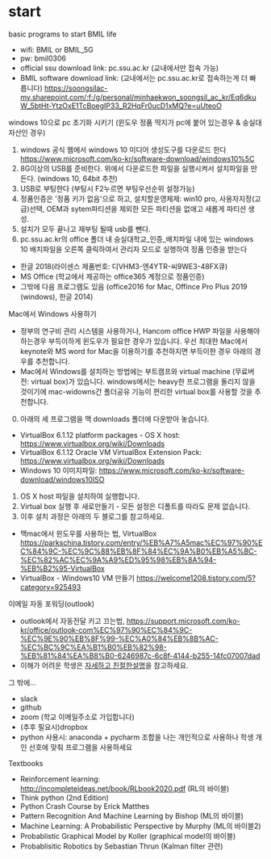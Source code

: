 # start
basic programs to start BMIL life
- wifi: BMIL or BMIL_5G
- pw: bmil0306
- official ssu download link: pc.ssu.ac.kr (교내에서만 접속 가능)
- BMIL software download link: (교내에서는 pc.ssu.ac.kr로 접속하는게 더 빠릅니다)
https://soongsilac-my.sharepoint.com/:f:/g/personal/minhaekwon_soongsil_ac_kr/Eq6dkuW_5btHt-YtzOxE1TcBoegIP33_R2HqFr0ucD1xMQ?e=uUteoO


windows 10으로 pc 초기화 시키기 (윈도우 정품 딱지가 pc에 붙어 있는경우 & 숭실대 자산인 경우)
1. windows 공식 웹에서 windows 10 미디어 생성도구를 다운로드 한다
https://www.microsoft.com/ko-kr/software-download/windows10%5C
2. 8G이상의 USB를 준비한다. 위에서 다운로드한 파일을 실행시켜서 설치파일을 만든다. (windows 10, 64bit 추천)
3. USB로 부팅한다 (부팅시 F2누르면 부팅우선순위 설정가능)
4. 정품인증은 '정품 키가 없음'으로 하고, 설치할운영체제: win10 pro, 사용자지정(고급)선택, OEM과 sytem파티션을 제외한 모든 파티션을 없애고 새롭게 파티션 생성. 
5. 설치가 모두 끝나고 재부팅 될때 usb를 뺀다. 
3. pc.ssu.ac.kr의 office 폴더 내 숭실대학교_인증_배치파일 내에 있는 windows 10 배치파일을 오른쪽 클릭하여서 관리자 모드로 실행하여 정품 인증을 받는다


- 한글 2018(라이센스 제품번호: 디VHM3-엔4YTR-씨9WE3-48FX큐)
- MS Office (학교에서 제공하는 office365 계정으로 정품인증)
- 그밖에 다음 프로그램도 있음 (office2016 for Mac, Offince Pro Plus 2019 (windows), 한글 2014)


Mac에서 Windows 사용하기
- 정부의 연구비 관리 시스템을 사용하거나, Hancom office HWP 파일을 사용해야 하는경우 부득이하게 윈도우가 필요한 경우가 있습니다. 우선 최대한 Mac에서 keynote와 MS word for Mac을 이용하기를 추천하지면 부득이한 경우 아래의 경우를 추천합니다. 
- Mac에서 Windows를 설치하는 방법에는 부트캠프와 virtual machine (무료버전: virtual box)가 있습니다. windows에서는 heavy한 프로그램을 돌리지 않을 것이기에 mac-widowns간 폴더공유 기능이 편리한 virtual box를 사용할 것을 추천합니다. 
0. 아래의 세 프로그램을 맥 downloads 폴더에 다운받아 놓습니다. 
- VirtualBox 6.1.12 platform packages - OS X host: https://www.virtualbox.org/wiki/Downloads
- VirtualBox 6.1.12 Oracle VM VirtualBox Extension Pack: https://www.virtualbox.org/wiki/Downloads
- Windows 10 이미지파일: https://www.microsoft.com/ko-kr/software-download/windows10ISO
1. OS X host 파일을 설치하여 실행합니다. 
2. Virtual box 실행 후 새로만들기 - 모든 설정은 디폴트를 따라도 문제 없습니다. 
3. 이후 설치 과정은 아래의 두 블로그를 참고하세요. 
- 맥mac에서 윈도우를 사용하는 법, VirtualBox https://parkschina.tistory.com/entry/%EB%A7%A5mac%EC%97%90%EC%84%9C-%EC%9C%88%EB%8F%84%EC%9A%B0%EB%A5%BC-%EC%82%AC%EC%9A%A9%ED%95%98%EB%8A%94-%EB%B2%95-VirtualBox
- VirtualBox - Windows10 VM 만들기 https://welcome1208.tistory.com/5?category=925493

이메일 자동 포워딩(outlook)
- outlook에서 자동전달 키고 끄는법, https://support.microsoft.com/ko-kr/office/outlook-com%EC%97%90%EC%84%9C-%EC%9E%90%EB%8F%99-%EC%A0%84%EB%8B%AC-%EC%BC%9C%EA%B1%B0%EB%82%98-%EB%81%84%EA%B8%B0-6246987c-6c8f-4144-b255-14fc07007dad
- 이해가 어려운 학생은 [자세하고 친절한설명](https://docs.google.com/document/d/1X_o2Jt0gl_DfU3anlGggJrQqgCPkdAeFePvFoJdehbA/edit?usp=sharing)을 참고하세요.

그 밖에...
- slack
- github
- zoom (학교 이메일주소로 가입합니다)
- (추후 필요시)dropbox 
- python 사용시: anaconda + pycharm 조합을 나는 개인적으로 사용하나 학생 개인 선호에 맞춰 프로그램을 사용하세요


Textbooks
- Reinforcement learning: http://incompleteideas.net/book/RLbook2020.pdf (RL의 바이블)
- Think python (2nd Edition)
- Python Crash Course by Erick Matthes
- Pattern Recognition And Machine Learning by Bishop (ML의 바이블)
- Machine Learning: A Probabilistic Perspective by Murphy (ML의 바이블2)
- Probablistic Graphical Model by Koller (graphical model의 바이블)
- Probablisitic Robotics by Sebastian Thrun (Kalman filter 관련)
